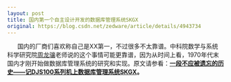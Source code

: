 ```yaml
---
layout: post
title: 国内第一个自主设计开发的数据库管理系统SKGX
original: https://blog.csdn.net/zedware/article/details/4943734
---
```

      国内的厂商们喜欢称自己是XX第一，不过很多不太靠谱。中科院数学与系统科学研究院[周龙骧](http://search.ustc.edu.cn/notold/search.php?q=%E5%91%A8%E9%BE%99%E9%AA%A7)老师说的这个事情可能更靠谱，因为从时间上看，1970年代末国内才刚开始做数据库管理系统的研究和实现。原文请参看：**[一段不应被遗忘的历史——记DJS100系列机上数据库管理系统SKGX](http://ccf-dbs.org.cn/news/article_187.html)。**
